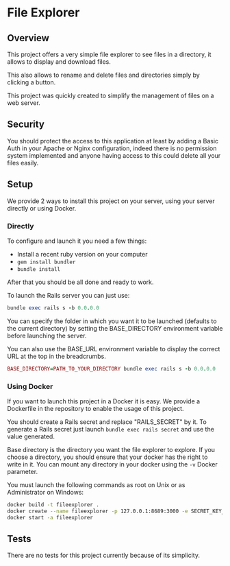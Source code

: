 # File Explorer

## Overview

This project offers a very simple file explorer to see files in a directory, it
allows to display and download files.

This also allows to rename and delete files and directories simply by clicking
a button.

This project was quickly created to simplify the management of files on a web
server.

## Security

You should protect the access to this application at least by adding a
Basic Auth in your Apache or Nginx configuration, indeed there is no permission
system implemented and anyone having access to this could delete all your
files easily.

## Setup

We provide 2 ways to install this project on your server, using your server
directly or using Docker.

### Directly

To configure and launch it you need a few things:

* Install a recent ruby version on your computer
* `gem install bundler`
* `bundle install`

After that you should be all done and ready to work.

To launch the Rails server you can just use:

```ruby
bundle exec rails s -b 0.0.0.0
```

You can specify the folder in which you want it to be launched (defaults to the
current directory) by setting the BASE\_DIRECTORY environment variable before
launching the server.

You can also use the BASE\_URL environment variable to display the correct URL
at the top in the breadcrumbs.

```ruby
BASE_DIRECTORY=PATH_TO_YOUR_DIRECTORY bundle exec rails s -b 0.0.0.0
```

### Using Docker

If you want to launch this project in a Docker it is easy. We provide a
Dockerfile in the repository to enable the usage of this project.

You should create a Rails secret and replace "RAILS_SECRET" by it. To generate
a Rails secret just launch `bundle exec rails secret` and use the value
generated.

Base directory is the directory you want the file explorer to explore. If you
choose a directory, you should ensure that your docker has the right to write
in it. You can mount any directory in your docker using the `-v` Docker
parameter.

You must launch the following commands as root on Unix or as Administrator on
Windows:

```bash
docker build -t fileexplorer .
docker create --name fileexplorer -p 127.0.0.1:8689:3000 -e SECRET_KEY_BASE=RAILS_SECRET -e BASE_DIRECTORY=/ fileexplorer  bundle exec rails s -b 0.0.0.0
docker start -a fileexplorer
```

## Tests

There are no tests for this project currently because of its simplicity.
